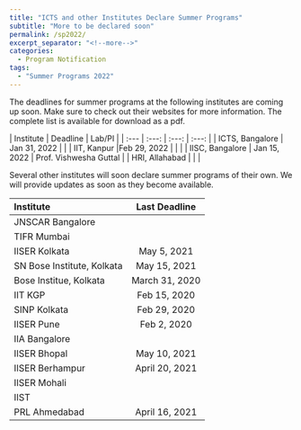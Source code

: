 ```yaml
---
title: "ICTS and other Institutes Declare Summer Programs"
subtitle: "More to be declared soon"
permalink: /sp2022/
excerpt_separator: "<!--more-->"
categories:
  - Program Notification
tags:
  - "Summer Programs 2022"
---
```


The deadlines for summer programs at the following institutes are coming up soon. Make sure to check out their websites for more information. The complete list is available for download as a <a href="/assets/docs/Summer-Programs-2022.pdf" target="_blank" style="text-decoration:none">pdf</a>.

| Institute | Deadline | Lab/PI |
| :--- | :---: | :---: | :---: |
| <a href="https://www.icts.res.in/academic/summer-research-program" target="_blank" style="text-decoration:none">ICTS, Bangalore</a> | Jan 31, 2022 |   |
| <a href="https://surge.iitk.ac.in/notification.html" target="_blank" style="text-decoration:none">IIT, Kanpur</a> |Feb 29, 2022 |   |   |
| <a href="https://teelabiisc.wordpress.com/join-us/" target="_blank" style="text-decoration:none">IISC, Bangalore</a> | Jan 15, 2022 | Prof. Vishwesha Guttal |
| <a href="https://www.hri.res.in/academics/physics/phy-vsp/" target="_blank" style="text-decoration:none">HRI, Allahabad</a> | |  |

Several other institutes will soon declare summer programs of their own. We will provide updates as soon as they become available.

| Institute | Last Deadline |
| :--- | :---: |
| <a href="https://www.jncasr.ac.in/academic/fandeprogrammes" target="_blank" style="text-decoration:none">JNSCAR Bangalore</a> |   |
| <a href="https://www.tifr.res.in/~vsrp/faq/faq.htm" target="_blank" style="text-decoration:none">TIFR Mumbai </a> |   |
| <a href="https://www.iiserkol.ac.in/~summer.research/" target="_blank" style="text-decoration:none">IISER Kolkata</a> | May 5, 2021 |
| <a href="https://www.bose.res.in/LinkageProgrammes/VASP/Events.jsp" target="_blank" style="text-decoration:none">SN Bose Institute, Kolkata</a> | May 15, 2021 |
| <a href="http://www.jcbose.ac.in/summer-training" target="_blank" style="text-decoration:none">Bose Institue, Kolkata</a> | March 31, 2020 |
| <a href="http://www.cts.iitkgp.ac.in/?id=fellow" target="_blank" style="text-decoration:none">IIT KGP</a> | Feb 15, 2020 |
| <a href="http://www.saha.ac.in/web/summer-home" target="_blank" style="text-decoration:none">SINP Kolkata</a> | Feb 29, 2020 |
| <a href="http://sites.iiserpune.ac.in/~issp/" target="_blank" style="text-decoration:none">IISER Pune</a> | Feb  2, 2020 |
| <a href="https://www.iiap.res.in/?q=degree" target="_blank" style="text-decoration:none">IIA Bangalore</a> |  |
| <a href="https://www.iiserb.ac.in/doaa/internship" target="_blank" style="text-decoration:none">IISER Bhopal</a> | May 10, 2021 |
| <a href="https://www.iiserbpr.ac.in/index.php?category=doaa&pid=internship" target="_blank" style="text-decoration:none">IISER Berhampur</a> | April 20, 2021 |
| <a href="https://web.iisermohali.ac.in/dept/physics/summerprogram.html" target="_blank" style="text-decoration:none">IISER Mohali</a> |  |
| <a href="https://www.iist.ac.in/career/4" target="_blank" style="text-decoration:none">IIST</a> |  |
| <a href="https://www.prl.res.in/prl-eng/summer_internship" target="_blank" style="text-decoration:none">PRL Ahmedabad</a> | April 16, 2021 ||
